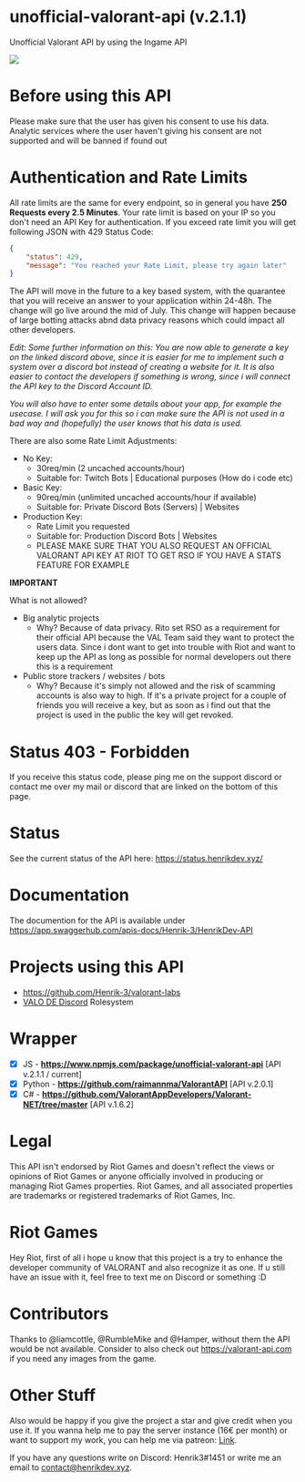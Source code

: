 # unofficial-valorant-api (v.2.1.1)
Unofficial Valorant API by using the Ingame API
<br>

<a href="https://discord.gg/X3GaVkX2YN" target="_blank"><img src="https://discordapp.com/api/guilds/704231681309278228/widget.png?style=banner2"/></a>

# Before using this API
Please make sure that the user has given his consent to use his data. Analytic services where the user haven't giving his consent are not supported and will be banned if found out

# Authentication and Rate Limits
All rate limits are the same for every endpoint, so in general you have **250 Requests every 2.5 Minutes**. Your rate limit is based on your IP so you don't need an API Key for authentication.
If you exceed rate limit you will get following JSON with 429 Status Code:
```json
{
    "status": 429,
    "message": "You reached your Rate Limit, please try again later"
}
```
The API will move in the future to a key based system, with the quarantee that you will receive an answer to your application within 24-48h. The change will go live around the mid of July. This change will happen because of large botting attacks abnd data privacy reasons which could impact all other developers.

*Edit: Some further information on this: You are now able to generate a key on the linked discord above, since it is easier for me to implement such a system over a discord bot instead of creating a website for it. It is also easier to contact the developers if something is wrong, since i will connect the API key to the Discord Account ID.*

*You will also have to enter some details about your app, for example the usecase. I will ask you for this so i can make sure the API is not used in a bad way and (hopefully) the user knows that his data is used.*

There are also some Rate Limit Adjustments:
- No Key: 
   - 30req/min (2 uncached accounts/hour)
   - Suitable for: Twitch Bots | Educational purposes (How do i code etc)
- Basic Key:
    - 90req/min (unlimited uncached accounts/hour if available)
    - Suitable for: Private Discord Bots (Servers) | Websites
- Production Key:
    - Rate Limit you requested
    - Suitable for: Production Discord Bots | Websites
    - PLEASE MAKE SURE THAT YOU ALSO REQUEST AN OFFICIAL VALORANT API KEY AT RIOT TO GET RSO IF YOU HAVE A STATS FEATURE FOR EXAMPLE
    
**IMPORTANT**

What is not allowed?
- Big analytic projects
    - Why? Because of data privacy. Rito set RSO as a requirement for their official API because the VAL Team said they want to protect the users data. Since i dont want to get into trouble with Riot and want to keep up the API as long as possible for normal developers out there this is a requirement
- Public store trackers / websites / bots
    - Why? Because it's simply not allowed and the risk of scamming accounts is also way to high. If it's a private project for a couple of friends you will receive a key, but as soon as i find out that the project is used in the public the key will get revoked.


# Status 403 - Forbidden
If you receive this status code, please ping me on the support discord or contact me over my mail or discord that are linked on the bottom of this page.

# Status
See the current status of the API here: https://status.henrikdev.xyz/

# Documentation
The documention for the API is available under https://app.swaggerhub.com/apis-docs/Henrik-3/HenrikDev-API
  
# Projects using this API
- https://github.com/Henrik-3/valorant-labs
- [VALO DE Discord](https://discord.gg/valode) Rolesystem

# Wrapper
- [x] JS - **https://www.npmjs.com/package/unofficial-valorant-api** [API v.2.1.1 / current]
- [x] Python - **https://github.com/raimannma/ValorantAPI** [API v.2.0.1]
- [x] C# - **https://github.com/ValorantAppDevelopers/Valorant-NET/tree/master** [API v.1.6.2]

# Legal
This API isn't endorsed by Riot Games and doesn't reflect the views or opinions of Riot Games or anyone officially involved in producing or managing Riot Games properties. Riot Games, and all associated properties are trademarks or registered trademarks of Riot Games, Inc.

# Riot Games
Hey Riot, first of all i hope u know that this project is a try to enhance the developer community of VALORANT and also recognize it as one. If u still have an issue with it, feel free to text me on Discord or something :D

# Contributors
Thanks to @liamcottle, @RumbleMike and @Hamper, without them the API would be not available.
Consider to also check out https://valorant-api.com if you need any images from the game.

# Other Stuff
Also would be happy if you give the project a star and give credit when you use it. If you wanna help me to pay the server instance (16€ per month) or want to support my work, you can help me via patreon: [Link](https://www.patreon.com/henrikdev).

If you have any questions write on Discord: Henrik3#1451 or write me an email to contact@henrikdev.xyz. 
